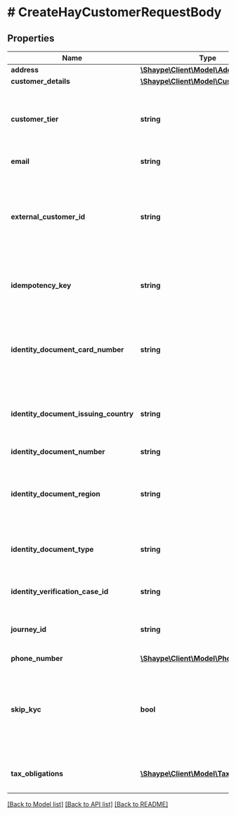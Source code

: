 # # CreateHayCustomerRequestBody

## Properties

Name | Type | Description | Notes
------------ | ------------- | ------------- | -------------
**address** | [**\Shaype\Client\Model\Address**](Address.md) |  |
**customer_details** | [**\Shaype\Client\Model\CustomerDetails**](CustomerDetails.md) |  |
**customer_tier** | **string** | Customer tier, will be STANDARD unless additional tiers have been agreed as part of the product offering. Possible values:  * **FOUNDER**  * **STANDARD**  * **PREMIUM** |
**email** | **string** | Email address of the Customer |
**external_customer_id** | **string** | Only applicable to Clients using their own Auth solution. This value will be included in the subject on the token which in turn will be used by Shaype to represent the customer Id on the external system. Max length is 64 characters. | [optional]
**idempotency_key** | **string** | Unique value (UUID) used to identify this request and used to recognise any subsequent retries |
**identity_document_card_number** | **string** | Identity document card number. Between 6 to 10 characters which can be either just numeric or alphanumeric characters based on the state. Should be specified for Driver&#39;s Licenses that provide it. | [optional]
**identity_document_issuing_country** | **string** | Optional three-letter ISO country code of the customer&#39;s identity document issuing country. | [optional]
**identity_document_number** | **string** | Number of the Customer&#39;s identity document (if supplied) | [optional]
**identity_document_region** | **string** | Identity document region, one of: NSW, QLD, SA, TAS, VIC, WA, ACT, NT. (uppercase only) Should be specified for Driver&#39;s Licenses. | [optional]
**identity_document_type** | **string** | Type of Customer&#39;s identity document (if supplied). Possible values:  * **DRIVING_LICENSE**  * **PASSPORT** | [optional]
**identity_verification_case_id** | **string** | Optional Identity Verification ID for the identity check | [optional]
**journey_id** | **string** | Deprecated: Please do not use this field for customer creation, please refer to identityVerificationCaseId | [optional]
**phone_number** | [**\Shaype\Client\Model\PhoneNumber**](PhoneNumber.md) |  |
**skip_kyc** | **bool** | Only applicable to Clients using Shaype KYC solution. Used to bypass KYC checks for the Customer. Must only set as &#39;true&#39; in agreed scenarios (i.e. permission to generate a dummy / test account has been granted). | [optional]
**tax_obligations** | [**\Shaype\Client\Model\TaxObligation[]**](TaxObligation.md) | Captures any foreign (outside Australia) tax obligations for the Customer | [optional]

[[Back to Model list]](../../README.md#models) [[Back to API list]](../../README.md#endpoints) [[Back to README]](../../README.md)
